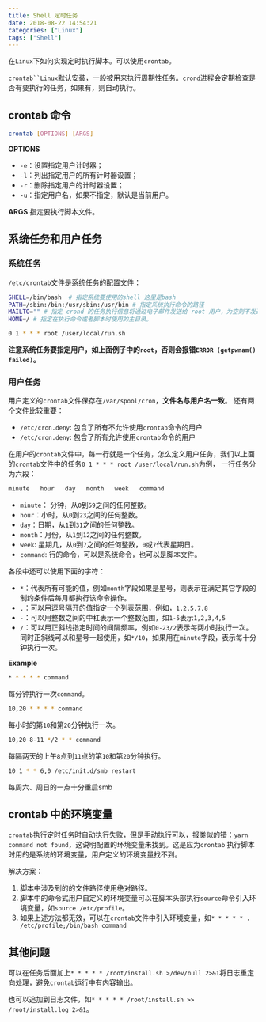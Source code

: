 ```yaml
---
title: Shell 定时任务
date: 2018-08-22 14:54:21
categories: ["Linux"]
tags: ["Shell"]
---
```


在`Linux`下如何实现定时执行脚本。可以使用`crontab`。

<!-- more -->

`crontab``Linux`默认安装，一般被用来执行周期性任务。`crond`进程会定期检查是否有要执行的任务，如果有，则自动执行。

## crontab 命令
```bash
crontab [OPTIONS] [ARGS]
```

**OPTIONS**
- `-e`：设置指定用户计时器；
- `-l`：列出指定用户的所有计时器设置；
- `-r`：删除指定用户的计时器设置；
- `-u`：指定用户名，如果不指定，默认是当前用户。

**ARGS**
指定要执行脚本文件。

## 系统任务和用户任务
### 系统任务
`/etc/crontab`文件是系统任务的配置文件：
```bash
SHELL=/bin/bash  # 指定系统要使用的shell 这里是bash
PATH=/sbin:/bin:/usr/sbin:/usr/bin # 指定系统执行命令的路径
MAILTO="" # 指定 crond 的任务执行信息将通过电子邮件发送给 root 用户，为空则不发送
HOME=/ # 指定在执行命令或者脚本时使用的主目录。

0 1 * * * root /user/local/run.sh
```

**注意系统任务要指定用户，如上面例子中的`root`，否则会报错`ERROR (getpwnam() failed)`。**

### 用户任务
用户定义的`crontab`文件保存在`/var/spool/cron`，**文件名与用户名一致**。
还有两个文件比较重要：
- `/etc/cron.deny`: 包含了所有不允许使用`crontab`命令的用户
- `/etc/cron.deny`: 包含了所有允许使用`crontab`命令的用户

在用户的`crontab`文件中，每一行就是一个任务，怎么定义用户任务，我们以上面的`crontab`文件中的任务`0 1 * * * root /user/local/run.sh`为例，
一行任务分为六段：

```bash
minute   hour   day   month   week   command
```

- `minute`： 分钟，从`0`到`59`之间的任何整数。
- `hour`：小时，从`0`到`23`之间的任何整数。
- `day`：日期，从`1`到`31`之间的任何整数。
- `month`：月份，从`1`到`12`之间的任何整数。
- `week`: 星期几，从`0`到`7`之间的任何整数，`0`或`7`代表星期日。
- `command`: 行的命令，可以是系统命令，也可以是脚本文件。

各段中还可以使用下面的字符：
- `*`：代表所有可能的值，例如`month`字段如果是星号，则表示在满足其它字段的制约条件后每月都执行该命令操作。
- `,`：可以用逗号隔开的值指定一个列表范围，例如，`1,2,5,7,8`
- `-`：可以用整数之间的中杠表示一个整数范围，如`1-5`表示`1,2,3,4,5`
- `/`：可以用正斜线指定时间的间隔频率，例如`0-23/2`表示每两小时执行一次。同时正斜线可以和星号一起使用，如`*/10`，如果用在`minute`字段，表示每十分钟执行一次。

**Example**
```bash
* * * * * command
```
每分钟执行一次`command`。


```bash
10,20 * * * * command
```
每小时的第`10`和第`20`分钟执行一次。


```bash
10,20 8-11 */2 * * command
```
每隔两天的上午`8`点到`11`点的第`10`和第`20`分钟执行。


```bash
10 1 * * 6,0 /etc/init.d/smb restart
```
每周六、周日的一点十分重启smb

## crontab 中的环境变量
`crontab`执行定时任务时自动执行失败，但是手动执行可以，报类似的错：`yarn command not found`，这说明配置的环境变量未找到。这是应为`crontab`
执行脚本时用的是系统的环境变量，用户定义的环境变量找不到。

解决方案：
1. 脚本中涉及到的的文件路径使用绝对路径。
2. 脚本中的命令式用户自定义的环境变量可以在脚本头部执行`source`命令引入环境变量，如`source /etc/profile`。
3. 如果上述方法都无效，可以在`crontab`文件中引入环境变量，如`* * * * * . /etc/profile;/bin/bash command`

## 其他问题
可以在任务后面加上`* * * * * /root/install.sh >/dev/null 2>&1`将日志重定向处理，避免`crontab`运行中有内容输出。

也可以追加到日志文件，如`* * * * * /root/install.sh >> /root/install.log 2>&1`。
